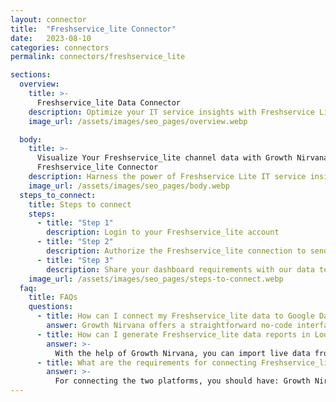 ```yaml
---
layout: connector
title:  "Freshservice_lite Connector"
date:   2023-08-10
categories: connectors
permalink: connectors/freshservice_lite

sections:
  overview:
    title: >-
      Freshservice_lite Data Connector
    description: Optimize your IT service insights with Freshservice Lite integration. Seamlessly merge IT service data from Freshservice Lite with Looker Studio's analytical capabilities, unlocking insights that drive service strategies, ticket resolution, and operational excellence.
    image_url: /assets/images/seo_pages/overview.webp

  body:
    title: >-
      Visualize Your Freshservice_lite channel data with Growth Nirvana's
      Freshservice_lite Connector
    description: Harness the power of Freshservice Lite IT service insights integrated into Looker Studio for strategic IT management decisions.
    image_url: /assets/images/seo_pages/body.webp
  steps_to_connect:
    title: Steps to connect
    steps:
      - title: "Step 1"
        description: Login to your Freshservice_lite account
      - title: "Step 2"
        description: Authorize the Freshservice_lite connection to send data to Growth Nirvana
      - title: "Step 3"
        description: Share your dashboard requirements with our data team. We will build the report for you.
    image_url: /assets/images/seo_pages/steps-to-connect.webp
  faq:
    title: FAQs
    questions:
      - title: How can I connect my Freshservice_lite data to Google Data Studio/Looker Studio?
        answer: Growth Nirvana offers a straightforward no-code interface to connect to Freshservice_lite data sources.
      - title: How can I generate Freshservice_lite data reports in Looker Studio?
        answer: >-
          With the help of Growth Nirvana, you can import live data from Freshservice_lite into Looker Studio. These data can be viewed in charts, tables, and dashboards to generate branded reports that can be shared instantly.
      - title: What are the requirements for connecting Freshservice_lite and Looker Studio?
        answer: >-
          For connecting the two platforms, you should have: Growth Nirvana Account and Freshservice_lite Ads Account
---
```


